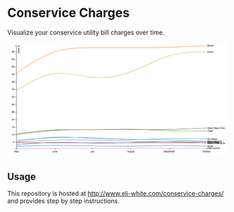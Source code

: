 # Conservice Charges

Visualize your conservice utility bill charges over time.

![Graph of charges](example.png?raw=true)

## Usage

This repository is hosted at http://www.eli-white.com/conservice-charges/ and provides step by step instructions.
